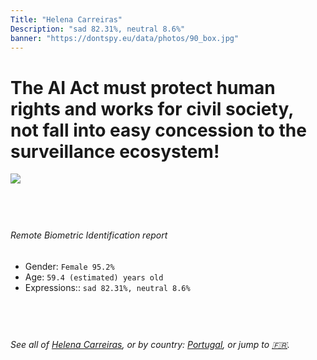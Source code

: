 ```yaml
---
Title: "Helena Carreiras"
Description: "sad 82.31%, neutral 8.6%"
banner: "https://dontspy.eu/data/photos/90_box.jpg"
---
```


# The AI Act must protect human rights and works for civil society, not fall into easy concession to the surveillance ecosystem!

<link rel="stylesheet" type="text/css" href="/css/blog.css" />

<div class="is-fake" hidden>

_This is a **fake picture**_, we collect these anyway [because the AI Act](why-deepfake) negotiation moves in a way that would create more mess in our lives! for a longer explanation, read [The Dual Threat: How Losing the Biometric Battle Fuels Deepfake Proliferation](/blog/the-dual-threat-how-losing-the-biometric-battle-fuels-deepfake-proliferation/)

</div>

<!-- <img src="https://dontspy.eu/data/photos/54_box.jpg" /> -->
<img src="https://dontspy.eu/data/photos/90_box.jpg" />

## <br>

###### Remote Biometric Identification report

* <span class="label">Gender:</span> `Female 95.2%`
* <span class="label">Age:</span> `59.4 (estimated) years old`
* <span class="label">Expressions::</span> `sad 82.31%, neutral 8.6%`

## <br>

###### See all of [Helena Carreiras](/policymaker#Helena%20Carreiras), or by country: [Portugal](/country#Portugal), or jump to [🇫🇷](/x/33).

## <br>